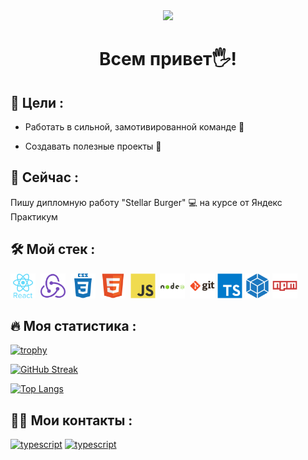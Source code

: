 <div id="header" align="center">
  <img src="https://media.giphy.com/media/b88QlTSTsj3bEHQyZf/giphy.gif" width="100"/>
</div>

<div align="center"><h1>Всем привет🖐️!</h1></div>

## <h2>🚀 Цели :</h2>

- Работать в сильной, замотивированной команде 💪

- Создавать полезные проекты  🧠


## 📅 Сейчас :

Пишу дипломную работу "Stellar Burger" 💻 на курсе от Яндекс Практикум

### <h2>🛠️ Мой стек :</h2>

<div>
  <img src="https://github.com/devicons/devicon/blob/master/icons/react/react-original-wordmark.svg" title="React" alt="React" width="40" height="40"/>&nbsp;
  <img src="https://github.com/devicons/devicon/blob/master/icons/redux/redux-original.svg" title="Redux" alt="Redux " width="40" height="40"/>&nbsp;
  <img src="https://github.com/devicons/devicon/blob/master/icons/css3/css3-plain-wordmark.svg"  title="CSS3" alt="CSS" width="40" height="40"/>&nbsp;
  <img src="https://github.com/devicons/devicon/blob/master/icons/html5/html5-original.svg" title="HTML5" alt="HTML" width="40" height="40"/>&nbsp;
  <img src="https://github.com/devicons/devicon/blob/master/icons/javascript/javascript-original.svg" title="JavaScript" alt="JavaScript" width="40" height="40"/>&nbsp;
  <img src="https://github.com/devicons/devicon/blob/master/icons/nodejs/nodejs-original-wordmark.svg" title="NodeJS" alt="NodeJS" width="40" height="40"/>&nbsp;
  <img src="https://github.com/devicons/devicon/blob/master/icons/git/git-original-wordmark.svg" title="Git" alt="Git" width="40" height="40"/>
  <img src="https://github.com/devicons/devicon/blob/master/icons/typescript/typescript-original.svg" title="TypeScript" alt="TypeScript" width="40" height="40"/>
  <img src="https://github.com/devicons/devicon/blob/master/icons/webpack/webpack-plain.svg" title="Webpack" alt="Webpack" width="40" height="40"/>
  <img src="https://github.com/devicons/devicon/blob/master/icons/npm/npm-original-wordmark.svg" title="NPM" alt="NPM" width="40" height="40"/>
</div>



### <h2>:fire: Моя статистика :</h2>
[![trophy](https://github-profile-trophy.vercel.app/?username=Malaglovets)](https://github.com/Malaglovets)

[![GitHub Streak](https://github-readme-streak-stats.herokuapp.com/?user=Malaglovets)](https://github.com/Malaglovets)

[![Top Langs](https://github-readme-stats.vercel.app/api/top-langs/?username=Malaglovets&layout=compact&theme=vision-friendly-dark)](https://github.com/anuraghazra/github-readme-stats)
### <h2>👨‍💻 Мои контакты :</div>
<p>
<a href="https://t.me/MalaglovetsV" title="https://t.me/MalaglovetsV"><img src="https://www.vectorlogo.zone/logos/telegram/telegram-icon.svg" alt="typescript" width="40" height="40" /></a>
<a href="mailto:malaglovets.v@gmail.com" title="malaglovets.v@gmail.com"><img src="https://www.vectorlogo.zone/logos/gmail/gmail-icon.svg" alt="typescript" width="40" height="40" /></a>
</p>
